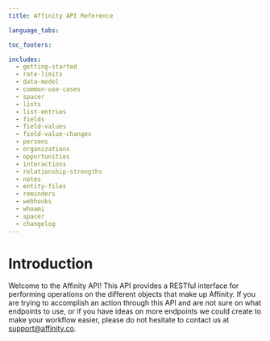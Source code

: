 ```yaml
---
title: Affinity API Reference

language_tabs:

toc_footers:

includes:
  - getting-started
  - rate-limits
  - data-model
  - common-use-cases
  - spacer
  - lists
  - list-entries
  - fields
  - field-values
  - field-value-changes
  - persons
  - organizations
  - opportunities
  - interactions
  - relationship-strengths
  - notes
  - entity-files
  - reminders
  - webhooks
  - whoami
  - spacer
  - changelog
---
```


# Introduction

Welcome to the Affinity API! This API provides a RESTful interface for performing
operations on the different objects that make up Affinity. If you are trying to
accomplish an action through this API and are not sure on what endpoints to use, or
if you have ideas on more endpoints we could create to make your workflow easier,
please do not hesitate to contact us at [support@affinity.co](support@affinity.co).